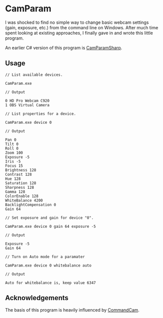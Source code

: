 # CamParam

I was shocked to find no simple way to change basic webcam settings (gain, exposure, etc.) from the command line on Windows. After much time spent looking at existing approaches, I finally gave in and wrote this little program.

An earlier C# version of this program is [CamParamSharp](https://github.com/scottgarner/CamParamSharp).

## Usage

```
// List available devices.

CamParam.exe              

// Output

0 HD Pro Webcam C920     
1 OBS Virtual Camera
```

```
// List properties for a device.

CamParam.exe device 0

// Output

Pan 0
Tilt 0
Roll 0
Zoom 100
Exposure -5
Iris -5
Focus 15
Brightness 128
Contrast 128
Hue 128
Saturation 128
Sharpness 128
Gamma 128
ColorEnable 128
WhiteBalance 4200
BacklightCompensation 0
Gain 64
```

```
// Set exposure and gain for device "0".

CamParam.exe device 0 gain 64 exposure -5  

// Output

Exposure -5
Gain 64
```

```
// Turn on Auto mode for a paramater

CamParam.exe device 0 whitebalance auto

// Output

Auto for whitebalance is, keep value 6347 
```

## Acknowledgements

The basis of this program is heavily influenced by [CommandCam](https://github.com/tedburke/CommandCam/).
